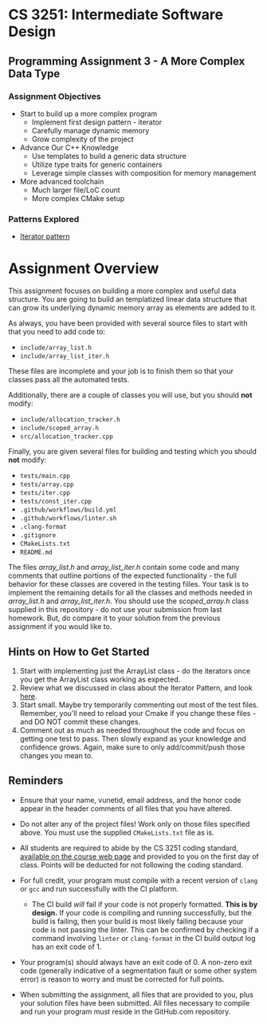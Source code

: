 # CS 3251: Intermediate Software Design
## Programming Assignment 3 - A More Complex Data Type

### Assignment Objectives
- Start to build up a more complex program
  - Implement first design pattern - iterator
  - Carefully manage dynamic memory
  - Grow complexity of the project
- Advance Our C++ Knowledge
  - Use templates to build a generic data structure
  - Utilize type traits for generic containers
  - Leverage simple classes with composition for memory management
- More advanced toolchain
  - Much larger file/LoC count
  - More complex CMake setup

### Patterns Explored
- [Iterator pattern](https://en.wikipedia.org/wiki/Iterator_pattern)

# Assignment Overview

This assignment focuses on building a more complex and useful data structure.  You are going to build an templatized linear data structure that can grow its underlying dynamic memory array as elements are added to it.

As always, you have been provided with several source files to start with that you need to add code to:

* `include/array_list.h`
* `include/array_list_iter.h`

These files are incomplete and your job is to finish them so that your classes pass all the automated tests.

Additionally, there are a couple of classes you will use, but you should **not** modify:

* `include/allocation_tracker.h`
* `include/scoped_array.h`
* `src/allocation_tracker.cpp`
 
Finally, you are given several files for building and testing which you should **not** modify:

* `tests/main.cpp`
* `tests/array.cpp`
* `tests/iter.cpp`
* `tests/const_iter.cpp`
* `.github/workflows/build.yml`
* `.github/workflows/linter.sh`
* `.clang-format`
* `.gitignore`
* `CMakeLists.txt`
* `README.md`

The files _array_list.h_ and _array_list_iter.h_ contain some code and many comments that outline portions of the expected functionality - the full behavior for these classes are covered in the testing fiiles.  Your task is to implement the remaining details for all the classes and methods needed in _array_list.h_ and _array_list_iter.h_. You should use the _scoped_array.h_ class supplied in this repository - do not use your submission from last homework.  But, do compare it to your solution from the previous assignment if you would like to.

## Hints on How to Get Started

1. Start with implementing just the ArrayList class - do the iterators once you get the ArrayList class working as expected.
2. Review what we discussed in class about the Iterator Pattern, and look [here](https://en.wikipedia.org/wiki/Iterator_pattern).
3. Start small.  Maybe try temporarily commenting out most of the test files.  Remember, you'll need to reload your Cmake if you change these files - and DO NOT commit these changes.
4. Comment out as much as needed throughout the code and focus on getting one test to pass.  Then slowly expand as your knowledge and confidence grows.  Again, make sure to only add/commit/push those changes you mean to.

## Reminders

* Ensure that your name, vunetid, email address, and the honor code appear in the header comments of all files that you have altered.

* Do not alter any of the project files!  Work only on those files specified above.  You must use the supplied `CMakeLists.txt` file as is.

* All students are required to abide by the CS 3251 coding standard, [available on the course web page](https://vuse-cs3251.github.io/style-guidelines/) and provided to you on the first day of class. Points will be deducted for not following the coding standard.

* For full credit, your program must compile with a recent version of `clang` or `gcc` and run successfully with the CI platform.
  * The CI build *will* fail if your code is not properly formatted. **This is by design.** If your code is compiling and running successfully, but the build is failing, then your build is most likely failing because your code is not passing the linter. This can be confirmed by checking if a command involving `linter` or `clang-format` in the CI build output log has an exit code of 1.

* Your program(s) should always have an exit code of 0.  A non-zero exit code (generally indicative of a segmentation fault or some other system error) is reason to worry and must be corrected for full points.

* When submitting the assignment, all files that are provided to you, plus your solution files have been submitted. All files necessary to compile and run your program must reside in the GitHub.com repository. 
